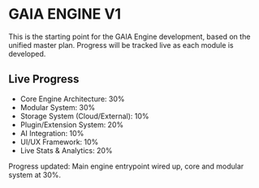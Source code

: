 # GAIA ENGINE V1

This is the starting point for the GAIA Engine development, based on the unified master plan. Progress will be tracked live as each module is developed.


## Live Progress

- Core Engine Architecture: 30%
- Modular System: 30%
- Storage System (Cloud/External): 10%
- Plugin/Extension System: 20%
- AI Integration: 10%
- UI/UX Framework: 10%
- Live Stats & Analytics: 20%

Progress updated: Main engine entrypoint wired up, core and modular system at 30%.
